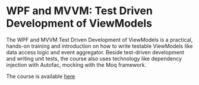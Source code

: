 # WPF and MVVM: Test Driven Development of ViewModels

The WPF and MVVM Test Driven Development of ViewModels is a practical, hands-on training and introduction on how to write testable ViewModels like data access logic and event aggregator. 
Beside test-driven development and writing unit tests, the course also uses technology like dependency injection with Autofac, mocking with the Moq framework.

The course is available [here](https://app.pluralsight.com/library/courses/wpf-mvvm-test-driven-development-viewmodels/table-of-contents "PluralSight")